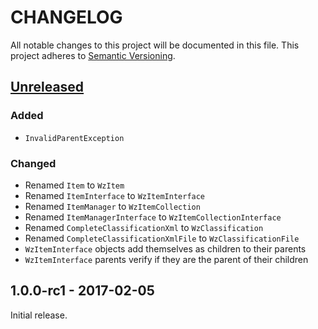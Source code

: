 # CHANGELOG

All notable changes to this project will be documented in this file.
This project adheres to [Semantic Versioning](http://semver.org).

## [Unreleased]

### Added

* `InvalidParentException`

### Changed

* Renamed `Item` to `WzItem`
* Renamed `ItemInterface` to `WzItemInterface`
* Renamed `ItemManager` to `WzItemCollection`
* Renamed `ItemManagerInterface` to `WzItemCollectionInterface`
* Renamed `CompleteClassificationXml` to `WzClassification`
* Renamed `CompleteClassificationXmlFile` to `WzClassificationFile`
* `WzItemInterface` objects add themselves as children to their parents
* `WzItemInterface` parents verify if they are the parent of their children

## 1.0.0-rc1 - 2017-02-05

Initial release.

[Unreleased]: https://github.com/Rayne/wz2008-graph/compare/1.0.0-rc1...HEAD